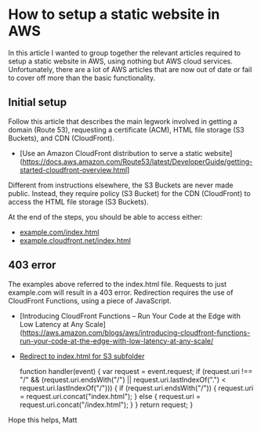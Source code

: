 # How to setup a static website in AWS

In this article I wanted to group together the relevant articles required to setup a static website in AWS, using nothing but AWS cloud services. Unfortunately, there are a lot of AWS articles that are now out of date or fail to cover off more than the basic functionality.

## Initial setup

Follow this article that describes the main legwork involved in getting a domain (Route 53), requesting a certificate (ACM), HTML file storage (S3 Buckets), and CDN (CloudFront).
- [Use an Amazon CloudFront distribution to serve a static website](https://docs.aws.amazon.com/Route53/latest/DeveloperGuide/getting-started-cloudfront-overview.html]

Different from instructions elsewhere, the S3 Buckets are never made public. Instead, they require policy (S3 Bucket) for the CDN (CloudFront) to access the HTML file storage (S3 Buckets).

At the end of the steps, you should be able to access either:
- [example.com/index.html](https://example.com/index.html)
- [example.cloudfront.net/index.html](https://example.cloudfront.net/index.html)


## 403 error

The examples above referred to the index.html file. Requests to just example.com will result in a 403 error. Redirection requires the use of CloudFront Functions, using a piece of JavaScript.

- [Introducing CloudFront Functions – Run Your Code at the Edge with Low Latency at Any Scale](https://aws.amazon.com/blogs/aws/introducing-cloudfront-functions-run-your-code-at-the-edge-with-low-latency-at-any-scale/
- [Redirect to index.html for S3 subfolder](https://stackoverflow.com/questions/49082709/redirect-to-index-html-for-s3-subfolder)

    function handler(event) {
      var request = event.request;
      if (request.uri !== "/" && (request.uri.endsWith("/") || request.uri.lastIndexOf(".") < request.uri.lastIndexOf("/"))) {
      if (request.uri.endsWith("/")) {
         request.uri = request.uri.concat("index.html");
      } else {
         request.uri = request.uri.concat("/index.html");
      }
     }
      return request;
   }


Hope this helps,
Matt
